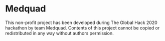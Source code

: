 # Medquad

This non-profit project has been developed during The Global Hack 2020 hackathon by team Medquad. Contents of this project cannot be copied or redistributed in any way without authors permission.
